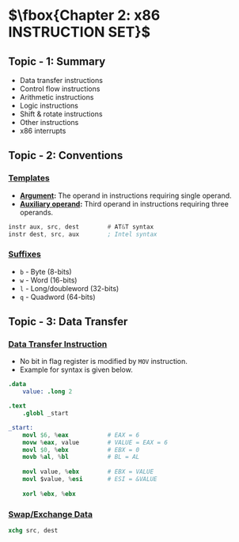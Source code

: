 # $\fbox{Chapter 2: x86 INSTRUCTION SET}$





## **Topic - 1: Summary**

- Data transfer instructions
- Control flow instructions
- Arithmetic instructions
- Logic instructions
- Shift & rotate instructions
- Other instructions
- x86 interrupts



## **Topic - 2: Conventions**

### <u>Templates</u>

- **<u>Argument</u>:** The operand in instructions requiring single operand.
- **<u>Auxiliary operand</u>:** Third operand in instructions requiring three operands.

```asm
instr aux, src, dest        # AT&T syntax
instr dest, src, aux        ; Intel syntax
```


### <u>Suffixes</u>

- `b` - Byte (8-bits)
- `w` - Word (16-bits)
- `l` - Long/doubleword (32-bits)
- `q` - Quadword (64-bits)



## **Topic - 3: Data Transfer**

### <u>Data Transfer Instruction</u>

- No bit in flag register is modified by `MOV` instruction.
- Example for syntax is given below.

```S
.data
	value: .long 2

.text
	.globl _start

_start:
	movl $6, %eax           # EAX = 6
	movw %eax, value        # VALUE = EAX = 6
	movl $0, %ebx           # EBX = 0
	movb %al, %bl           # BL = AL
	
	movl value, %ebx        # EBX = VALUE
	movl $value, %esi       # ESI = &VALUE
	
	xorl %ebx, %ebx

```


### <u>Swap/Exchange Data</u>

```S
xchg src, dest
```
